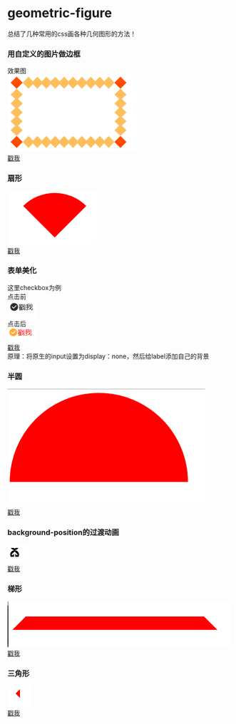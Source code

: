 # geometric-figure
总结了几种常用的css画各种几何图形的方法！<br>

### 用自定义的图片做边框
效果图<br>
![preview](images/border-image.png) <br>
[戳我](https://github.com/KuroNekoNyaa/geometric-figure/blob/master/border-image.html)
### 扇形
![preview](images/fan.png) <br>
[戳我](https://github.com/KuroNekoNyaa/geometric-figure/blob/master/fan.html)
### 表单美化
这里checkbox为例<br>
点击前<br>
![preview](images/form1.png) <br>
点击后<br>
![preview](images/form2.png) <br>
[戳我](https://github.com/KuroNekoNyaa/geometric-figure/blob/master/.html)<br>
原理：将原生的input设置为display：none，然后给label添加自己的背景
### 半圆
![preview](images/semi-circle.png) <br>
[戳我](https://github.com/KuroNekoNyaa/geometric-figure/blob/master/semi-circle.html)
### background-position的过渡动画 
![preview](images/transition.png) <br>
[戳我](https://github.com/KuroNekoNyaa/geometric-figure/blob/master/background-animation.html)

### 梯形
![preview](images/trapezoid.png) <br>
[戳我](https://github.com/KuroNekoNyaa/geometric-figure/blob/master/trapezoid.html)

### 三角形
![preview](images/triangle.png) <br>
[戳我](https://github.com/KuroNekoNyaa/geometric-figure/blob/master/triangle.html)
